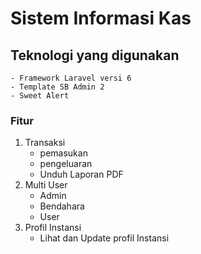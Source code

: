 # Sistem Informasi Kas

## Teknologi yang digunakan
    - Framework Laravel versi 6
    - Template SB Admin 2
    - Sweet Alert
### Fitur
1. Transaksi
   - pemasukan
   - pengeluaran
   - Unduh Laporan PDF
2. Multi User
   - Admin
   - Bendahara
   - User
3. Profil Instansi
   - Lihat dan Update profil Instansi

